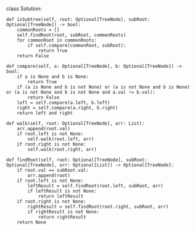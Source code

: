 class Solution:

    def isSubtree(self, root: Optional[TreeNode], subRoot: Optional[TreeNode]) -> bool:
        commonRoots = []
        self.findRoot(root, subRoot, commonRoots)
        for commonRoot in commonRoots:
            if self.compare(commonRoot, subRoot):
                return True
        return False

    def compare(self, a: Optional[TreeNode], b: Optional[TreeNode]) -> bool:
        if a is None and b is None:
            return True
        if (a is None and b is not None) or (a is not None and b is None) or (a is not None and b is not None and a.val != b.val):
            return False
        left = self.compare(a.left, b.left)
        right = self.compare(a.right, b.right)
        return left and right

    def walk(self, root: Optional[TreeNode], arr: List):
        arr.append(root.val)
        if root.left is not None:
            self.walk(root.left, arr)
        if root.right is not None:
            self.walk(root.right, arr)

    def findRoot(self, root: Optional[TreeNode], subRoot: Optional[TreeNode], arr: Optional[List]) -> Optional[TreeNode]:
        if root.val == subRoot.val:
            arr.append(root)
        if root.left is not None:
            leftResult = self.findRoot(root.left, subRoot, arr)
            if leftResult is not None:
                return leftResult
        if root.right is not None:
            rightResult = self.findRoot(root.right, subRoot, arr)
            if rightResult is not None:
                return rightResult
        return None
